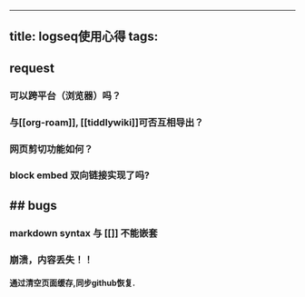 
---
title: logseq使用心得
tags:
---
## request
### 可以跨平台（浏览器）吗？
### 与[[org-roam]], [[tiddlywiki]]可否互相导出？
### 网页剪切功能如何？
### block embed 双向链接实现了吗?
## ## bugs
### markdown syntax 与 [[]] 不能嵌套
### 崩溃，内容丢失！！
#### 通过清空页面缓存,同步github恢复.

